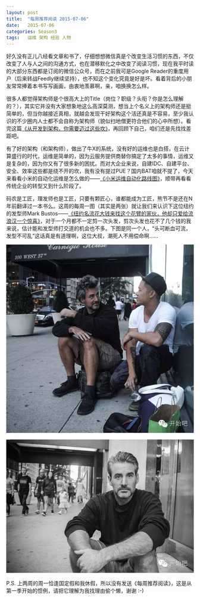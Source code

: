 ```yaml
---
layout: post
title:  "每周推荐阅读 2015-07-06"
date:   2015-07-06
categories: Season3
tags:   运维 架构 经验 人物
---
```


好久没有正儿八经看文章和书了，仔细想想微信真是个改变生活习惯的东西，不仅改变了人与人之间的沟通方式，也在潜移默化之中改变了阅读习惯，现在我平时读的大部分东西都是订阅的微信公众号，而在之前我可是Google Reader的重度用户（后来转战Feedly继续坚持），也不知这个变化究竟是好是坏。看着背后的小朋友常常捧着本书写写画画，由衷地羡慕啊，亲，咱换换怎么样。

很多人都觉得架构师是个很高大上的Title（岗位？职级？头衔？你是怎么理解的？），其实它并没有大家想象地这么高深莫测，想当上个名义上的架构师还是挺简单的，但当你越接近真相，就越会发现干好架构这个活还真是不容易，至少我认识的不少圈内人士都不会自称为架构师（貌似扫地僧更符合他们的心中所想）。看完这篇[《从开发到架构，你需要迈过这些坎》](http://mp.weixin.qq.com/s?__biz=MzA4NTU2MTg3MQ==&mid=208471948&idx=1&sn=4146d8e1103fb655a5d042b2f7779c90)，再回顾下自己，咱们还是先找找差距吧。

有了好的架构（和架构师），做出了牛X的系统，没有好的运维也是白搭，在云计算盛行的时代，运维是简单的，因为云服务提供商替你搞定了太多的事情，运维又是复杂的，因为你又有了很多新的困扰。而对大企业来说，自建IDC、自建平台、安全、效率这些都是绕不开的坎，我有没有提过PUE？国内BAT咱就不提了，今天来看看小米的自动化运维是怎么做的——[《小米运维自动化路线图》](http://mp.weixin.qq.com/s?__biz=MzA4Nzg5Nzc5OA==&mid=206570155&idx=1&sn=dcebd7a7a7b2b91bea910fa132636d4e)，顺带再看看传统企业的转型又到什么阶段了。

码农是工匠，理发师也是工匠，只要有颗匠心，谁都能成为工匠，熊节不是还在N年前翻译过一本书么。这周的每周一图（其实是两张）就让我们来认识下这位纽约的发型师Mark Bustos——[《纽约名流花大钱来找这个花臂的家伙，他却只爱给流浪汉一个惊喜》](http://mp.weixin.qq.com/s?__biz=MzA4NTg5MjMxNQ==&mid=208019099&idx=1&sn=7987728542a3e83f01504ca84f9eb3a0)，对于一个月都不一定剪一次头发，剪次头发也花不了几个钱的我来说，估计能和发型师打交道的机会也不多。下图是同一个人，“头可断血可流，发型不可乱”这话真是有道理啊，这位大叔，潮死人不用偿命啊……

![大叔，潮死人不用偿命啊](https://raw.githubusercontent.com/digitalsonic/recommend-reading/gh-pages/images/Mark%20Bustos%201.jpg)

![大叔，潮死人不用偿命啊](https://raw.githubusercontent.com/digitalsonic/recommend-reading/gh-pages/images/Mark%20Bustos%202.jpg)

P.S.
上两周的周一恰逢国定假和我休假，所以没有发送《每周推荐阅读》，这是从第一季开始的惯例，请把它理解为我找理由偷个懒，谢谢 :-)